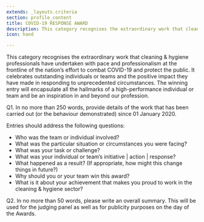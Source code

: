 ```yaml
---
extends: _layouts.criteria
section: profile_content
title: COVID-19 RESPONSE AWARD
description: This category recognises the extraordinary work that cleaning & hygiene professionals have undertaken with pace and professionalism at the frontline of the nation’s effort to combat COVID-19 and protect the public. It celebrates outstanding individuals or teams and the positive impact they have made in responding to unprecedented circumstances. The winning entry will encapsulate all the hallmarks of a high-performance individual or team and be an inspiration in and beyond our profession.
icon: hand

---
```

This category recognises the extraordinary work that cleaning & hygiene professionals have undertaken with pace and professionalism at the frontline of the nation’s effort to combat COVID-19 and protect the public. It celebrates outstanding individuals or teams and the positive impact they have made in responding to unprecedented circumstances. The winning entry will encapsulate all the hallmarks of a high-performance individual or team and be an inspiration in and beyond our profession.

Q1. In no more than 250 words, provide details of the work that has been carried out (or the behaviour demonstrated) since 01 January 2020.

Entries should address the following questions:

- Who was the team or individual involved?
- What was the particular situation or circumstances you were facing?
- What was your task or challenge?
- What was your individual or team’s initiative | action | response?
- What happened as a result? (If appropriate, how might this change things in future?)
- Why should you or your team win this award?
- What is it about your achievement that makes you proud to work in the cleaning & hygiene sector?


Q2. In no more than 50 words, please write an overall summary. This will be used for the judging panel as well as for publicity purposes on the day of the Awards.

